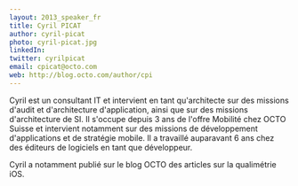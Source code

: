```yaml
---
layout: 2013_speaker_fr
title: Cyril PICAT
author: cyril-picat
photo: cyril-picat.jpg
linkedIn:
twitter: cyrilpicat
email: cpicat@octo.com
web: http://blog.octo.com/author/cpi
---
```


Cyril est un consultant IT et intervient en tant qu'architecte sur des missions d'audit et d'architecture d'application, ainsi que sur des missions d'architecture de SI. Il s'occupe depuis 3 ans de l'offre Mobilité chez 
OCTO Suisse et intervient notamment sur des missions de développement d'applications et de stratégie mobile. Il a travaillé auparavant 6 ans chez des éditeurs de logiciels en tant que développeur.

Cyril a notamment publié sur le blog OCTO des articles sur la qualimétrie iOS.